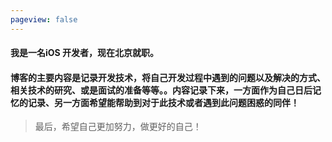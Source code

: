 ```yaml
---
pageview: false
---
```

#### 我是一名iOS 开发者，现在北京就职。

#### 博客的主要内容是记录开发技术，将自己开发过程中遇到的问题以及解决的方式、相关技术的研究、或是面试的准备等等。。内容记录下来，一方面作为自己日后记忆的记录、另一方面希望能帮助到对于此技术或者遇到此问题困惑的同伴！

> 最后，希望自己更加努力，做更好的自己！